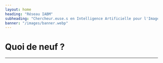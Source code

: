 ```yaml
---
layout: home
heading: "Réseau IABM"
subheading: "Chercheur.euse.s en Intelligence Artificielle pour l'Imagerie Biomédicale."
banner: "/images/banner.webp"
---
```


# Quoi de neuf ?

*****

&nbsp;
